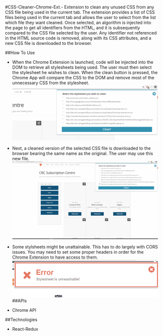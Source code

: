 
#CSS-Cleaner-Chrome-Ext.-
Extension to clean any unused CSS from any CSS file being used in the current tab. The extension provides a list of CSS files being used in the current tab and allows the user to select from the list which file they want cleaned. Once selected, an algorithm is injected into the page to get all identifiers from the HTML, and it is subsequently compared to the CSS file selected by the user. Any identifier not referenced in the HTML source code is removed, along with its CSS attributes, and a new CSS file is downloaded to the browser.

##How To Use
* When the Chrome Extension is launched, code will be injected into the DOM to retrieve all stylesheets being used. The user must then select the stylesheet he wishes to clean. When the clean button is pressed, the Chrome App will compare the CSS to the DOM and remove most of the unnecessary CSS from the stylesheet.  
![Alt text](/gifs/step2.gif)

* Next, a cleaned version of the selected CSS file is downloaded to the browser bearing the same name as the original. The user may use this new file.  
![Alt text](/gifs/step3.gif)

* Some stylsheets might be unattainable. This has to do largely with CORS issues. You may need to set some proper headers in order for the Chrome Extension to have access to them.
![Alt text](/gifs/step4.gif)
##APIs
* Chrome API

##Technologies
* React-Redux
